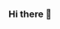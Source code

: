 ### Hi there 👋

<!--
**vaibhavd21/vaibhavd21** is a ✨ _special_ ✨ repository because its `README.md` (this file) appears on your GitHub profile.

Here are some ideas to get you started:

- 📚 Currently Computer Engineering Student...
- 🌱 I’m currently working(mastering) Web Development...
- 😍 In ❤️ with Python and hence enthusiastic about Data Science.
- 💬 Ask me aything about SPORTS.
- 📫 How to reach me: ...
- ⚡ Fun fact: In ❤️ with ⛰️ but dont want to trek for that😂.
-->

